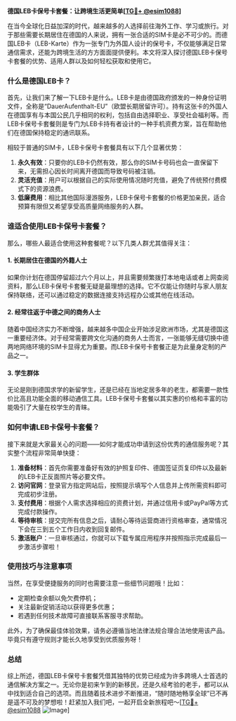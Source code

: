 **德国LEB卡保号卡套餐：让跨境生活更简单[[TG💪+ @esim1088](https://t.me/s/esim1088)]**

在当今全球化日益加深的时代，越来越多的人选择前往海外工作、学习或旅行。对于那些需要长期居住在德国的人来说，拥有一张合适的SIM卡是必不可少的。而德国LEB卡（LEB-Karte）作为一张专门为外国人设计的保号卡，不仅能够满足日常通信需求，还能为跨境生活的方方面面提供便利。本文将深入探讨德国LEB卡保号卡套餐的优势、适用人群以及如何轻松获取和使用它。

### **什么是德国LEB卡？**

首先，让我们来了解一下LEB卡是什么。LEB卡是由德国政府颁发的一种身份证明文件，全称是“DauerAufenthalt-EU”（欧盟长期居留许可）。持有这张卡的外国人在德国享有与本国公民几乎相同的权利，包括自由选择职业、享受社会福利等。而LEB卡保号卡套餐则是专门为LEB卡持有者设计的一种手机资费方案，旨在帮助他们在德国保持稳定的通讯联系。

相较于普通的SIM卡，LEB卡保号卡套餐具有以下几个显著优势：

1. **永久有效**：只要你的LEB卡仍然有效，那么你的SIM卡号码也会一直保留下来，无需担心因长时间离开德国而导致号码被注销。
2. **灵活充值**：用户可以根据自己的实际使用情况随时充值，避免了传统预付费模式下的资源浪费。
3. **低廉费用**：相比其他国际漫游服务，LEB卡保号卡套餐的价格更加亲民，适合预算有限但又希望享受高质量网络服务的人群。

### **谁适合使用LEB卡保号卡套餐？**

那么，哪些人最适合使用这种套餐呢？以下几类人群尤其值得关注：

#### **1. 长期居住在德国的外籍人士**
如果你计划在德国停留超过六个月以上，并且需要频繁拨打本地电话或者上网查阅资料，那么LEB卡保号卡套餐无疑是最理想的选择。它不仅能让你随时与家人朋友保持联络，还可以通过稳定的数据连接支持远程办公或其他在线活动。

#### **2. 经常往返于中德之间的商务人士**
随着中国经济实力不断增强，越来越多中国企业开始涉足欧洲市场，尤其是德国这一重要经济体。对于经常需要跨文化沟通的商务人士而言，一张能够无缝切换中德两地网络环境的SIM卡显得尤为重要。而LEB卡保号卡套餐正是为此量身定制的产品之一。

#### **3. 学生群体**
无论是刚到德国求学的新留学生，还是已经在当地定居多年的老生，都需要一款性价比高且功能全面的移动通信工具。LEB卡保号卡套餐以其实惠的价格和丰富的功能吸引了大量在校学生的青睐。

### **如何申请LEB卡保号卡套餐？**

接下来就是大家最关心的问题——如何才能成功申请到这份优秀的通信服务呢？其实整个流程非常简单快捷：

1. **准备材料**：首先你需要准备好有效的护照复印件、德国签证页复印件以及最新的LEB卡正反面照片等必要文件。
2. **访问官网**：登录官方指定网站后，按照提示填写个人信息并上传所需资料即可完成初步注册。
3. **支付费用**：根据个人需求选择相应的资费计划，并通过信用卡或PayPal等方式完成付款操作。
4. **等待审核**：提交完所有信息之后，请耐心等待运营商进行资格审查，通常情况下会在三到五个工作日内收到回复邮件。
5. **激活账户**：一旦审核通过，你就可以下载专属应用程序并按照指示完成最后一步激活步骤啦！

### **使用技巧与注意事项**

当然，在享受便捷服务的同时也需要注意一些细节问题哦！比如：

- 定期检查余额以免欠费停机；
- 关注最新促销活动以获得更多优惠；
- 若遇到任何技术故障可直接联系客服寻求帮助。

此外，为了确保最佳体验效果，请务必遵循当地法律法规合理合法地使用该产品。毕竟只有遵守规则才能长久地享受到优质服务呀！

### **总结**

综上所述，德国LEB卡保号卡套餐凭借其独特的优势已经成为许多跨境人士首选的通信解决方案之一。无论你是初来乍到的新移民，还是久经考验的老手，都可以从中找到适合自己的选项。而且随着技术进步不断推进，“随时随地畅享全球”已不再是遥不可及的梦想啦！赶紧加入我们吧，一起开启全新旅程吧～[[TG💪+ @esim1088](https://t.me/s/esim1088) ![Image](https://i.postimg.cc/4NQfJmqS/Snipaste-2025-05-13-00-14-12.png)]